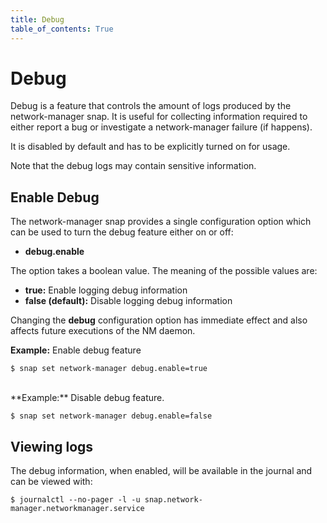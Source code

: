 ```yaml
---
title: Debug
table_of_contents: True
---
```


# Debug

Debug is a feature that controls the amount of logs produced by the network-manager
snap. It is useful for collecting information required to either report a bug or
investigate a network-manager failure (if happens).

It is disabled by default and has to be explicitly turned on for usage.

Note that the debug logs may contain sensitive information.

## Enable Debug

The network-manager snap provides a single configuration option which can be used to
turn the debug feature either on or off:

 * **debug.enable**

The option takes a boolean value. The meaning of the possible values are:

 * **true:** Enable logging debug information
 * **false (default):** Disable logging debug information

Changing the **debug** configuration option has immediate effect and also
affects future executions of the NM daemon.

**Example:** Enable debug feature

```
$ snap set network-manager debug.enable=true
```

<br/>
**Example:** Disable debug feature.

```
$ snap set network-manager debug.enable=false
```

## Viewing logs

The debug information, when enabled, will be available in the journal and can
be viewed with:

```
$ journalctl --no-pager -l -u snap.network-manager.networkmanager.service
```
